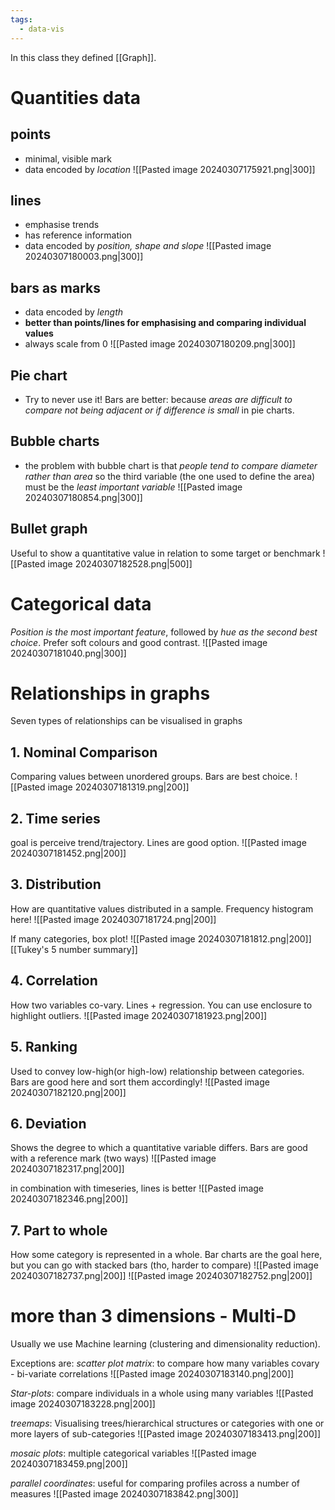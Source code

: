 ```yaml
---
tags:
  - data-vis
---
```


In this class they defined [[Graph]].

# Quantities data
## points
- minimal, visible mark
- data encoded by *location*
![[Pasted image 20240307175921.png|300]]

## lines
- emphasise trends
- has reference information
- data encoded by *position, shape and slope*
![[Pasted image 20240307180003.png|300]]

## bars as marks
- data encoded by *length*
- **better than points/lines for emphasising and comparing individual values**
- always scale from 0
![[Pasted image 20240307180209.png|300]]

## Pie chart
- Try to never use it! Bars are better: because *areas are difficult to compare not being adjacent or if difference is small* in pie charts.

## Bubble charts
- the problem with bubble chart is that *people tend to compare diameter rather than area* so the third variable (the one used to define the area) must be the *least important variable*
![[Pasted image 20240307180854.png|300]]

## Bullet graph
Useful to show a quantitative value in relation to some target or benchmark
![[Pasted image 20240307182528.png|500]]


# Categorical data

*Position is the most important feature*, followed by *hue as the second best choice*.
Prefer soft colours and good contrast.
![[Pasted image 20240307181040.png|300]]

# Relationships in graphs

Seven types of relationships can be visualised in graphs

## 1. Nominal Comparison
Comparing values between unordered groups. Bars are best choice.
![[Pasted image 20240307181319.png|200]]

## 2. Time series
goal is perceive trend/trajectory. Lines are good option.
![[Pasted image 20240307181452.png|200]]

## 3. Distribution
How are quantitative values distributed in a sample. Frequency histogram here!
![[Pasted image 20240307181724.png|200]]

If many categories, box plot!
![[Pasted image 20240307181812.png|200]]
[[Tukey's 5 number summary]]
## 4. Correlation
How two variables co-vary. Lines + regression. You can use enclosure to highlight outliers.
![[Pasted image 20240307181923.png|200]]

## 5. Ranking
Used to convey low-high(or high-low) relationship between categories.
Bars are good here and sort them accordingly!
![[Pasted image 20240307182120.png|200]]

## 6. Deviation
Shows the degree to which a quantitative variable differs.
Bars are good with a reference mark (two ways)
![[Pasted image 20240307182317.png|200]]

in combination with timeseries, lines is better
![[Pasted image 20240307182346.png|200]]

## 7. Part to whole
How some category is represented in a whole. Bar charts are the goal here, but you can go with stacked bars (tho, harder to compare)
![[Pasted image 20240307182737.png|200]]
![[Pasted image 20240307182752.png|200]]

# more than 3 dimensions - Multi-D

Usually we use Machine learning (clustering and dimensionality reduction).

Exceptions are:
*scatter plot matrix*: to compare how many variables covary - bi-variate correlations
![[Pasted image 20240307183140.png|200]]

*Star-plots*: compare individuals in a whole using many variables
![[Pasted image 20240307183228.png|200]]

*treemaps*:  Visualising trees/hierarchical structures or categories with one or more layers of sub-categories
![[Pasted image 20240307183413.png|200]]

*mosaic plots*: multiple categorical variables
![[Pasted image 20240307183459.png|200]]

*parallel coordinates*: useful for comparing profiles across a number of measures
![[Pasted image 20240307183842.png|300]]
